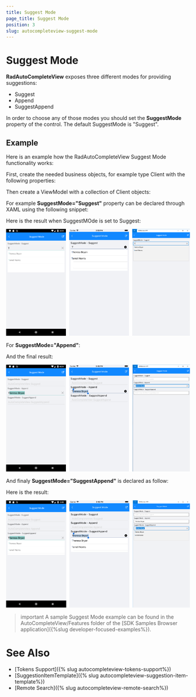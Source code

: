 ```yaml
---
title: Suggest Mode
page_title: Suggest Mode
position: 3
slug: autocompleteview-suggest-mode
---
```


# Suggest Mode

**RadAutoCompleteView** exposes three different modes for providing suggestions:

* Suggest
* Append
* SuggestAppend

In order to choose any of those modes you should set the **SuggestMode** property of the control. The default SuggestMode is "Suggest". 

## Example

Here is an example how the RadAutoCompleteView Suggest Mode functionality works:

First, create the needed business objects, for example type Client with the following properties:

<snippet id='autocompleteview-features-businessobject'/>

Then create a ViewModel with a collection of Client objects:

<snippet id='autocompleteview-features-viewmodel'/>

For example **SuggestMode="Suggest"** property can be declared through XAML using the following snippet:

<snippet id='autocompleteview-suggestmode-suggest'/>

Here is the result when SuggestMOde is set to Suggest:

![AutoCompleteView Suggest](images/autocompleteview-suggest-mode-suggest.png "AutoCompleteView Suggest")

For **SuggestMode="Append"**:

<snippet id='autocompleteview-suggestmode-append'/>

And the final result:

![AutoCompleteView Append](images/autocompleteview-suggest-mode-append.png "AutoCompleteView Append")

And finaly **SuggestMode="SuggestAppend"** is declared as follow:

<snippet id='autocompleteview-suggestmode-suggest-append'/>

Here is the result:

![AutoCompleteView SuggestAppend](images/autocompleteview-suggest-mode-suggestappend.png "AutoCompleteView SuggestAppend")

>important A sample Suggest Mode example can be found in the AutoCompleteView/Features folder of the [SDK Samples Browser application]({%slug developer-focused-examples%}).

# See Also

- [Tokens Support]({% slug autocompleteview-tokens-support%})
- [SuggestionItemTemplate]({% slug autocompleteview-suggestion-item-template%})
- [Remote Search]({% slug autocompleteview-remote-search%})
